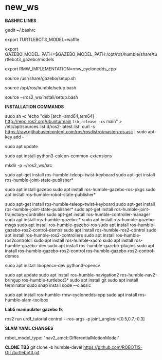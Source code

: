 # new_ws
**BASHRC LINES**

gedit ~/.bashrc

export TURTLEBOT3_MODEL=waffle

export GAZEBO_MODEL_PATH=$GAZEBO_MODEL_PATH:/opt/ros/humble/share/turtlebot3_gazebo/models

export RMW_IMPLEMENTATION=rmw_cyclonedds_cpp

source /usr/share/gazebo/setup.sh

source /opt/ros/humble/setup.bash

source ~/ros2_ws/install/setup.bash


**INSTALLATION COMMANDS**

sudo sh -c 'echo "deb [arch=amd64,arm64] http://repo.ros2.org/ubuntu/main `lsb_release -cs` main" > /etc/apt/sources.list.d/ros2-latest.list'
curl -s https://raw.githubusercontent.com/ros/rosdistro/master/ros.asc | sudo apt-key add -

sudo apt update


sudo apt install python3-colcon-common-extensions

mkdir -p ~/ros2_ws/src

sudo apt-get install ros-humble-teleop-twist-keyboard
sudo apt-get install ros-humble-joint-state-publisher*

sudo apt install gazebo
sudo apt install ros-humble-gazebo-ros-pkgs
sudo apt install ros-humble-robot-state-publisher*

sudo apt-get install ros-humble-teleop-twist-keyboard
sudo apt-get install ros-humble-joint-state-publisher*
sudo apt-get install ros-humble-joint-trajectory-controller
sudo apt-get install ros-humble-controller-manager
sudo apt install ros-humble-gazebo-*
sudo apt install ros-humble-gazebo-msgs
sudo apt install ros-humble-gazebo-ros
sudo apt install ros-humble-gazebo-ros2-control-demos
sudo apt install ros-humble-ros2-control
sudo apt install ros-humble-ros2-controllers
sudo apt install ros-humble-ros2controlcli
sudo apt install ros-humble-xacro
sudo apt install ros-humble-gazebo-dev
sudo apt install ros-humble-gazebo-plugins
sudo apt install ros-humble-gazebo-ros2-control ros-humble-gazebo-ros2-control-demos

sudo apt install libopencv-dev python3-opencv

sudo apt update
sudo apt install ros-humble-navigation2 ros-humble-nav2-bringup ros-humble-turtlebot3*
sudo apt install git
sudo apt install terminator
sudo snap install code --classic

sudo apt install ros-humble-rmw-cyclonedds-cpp
sudo apt install ros-humble-slam-toolbox

**Lab5 manipulator gazebo fk**

ros2 run urdf_tutorial control --ros-args -p joint_angles:=[0.5,0.7,-0.3]

**SLAM YAML CHANGES**

robot_model_type: "nav2_amcl::DifferentialMotionModel"

**CLONE TB3**
git clone -b humble-devel https://github.com/ROBOTIS-GIT/turtlebot3.git 

